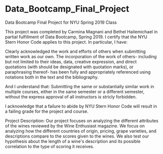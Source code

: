 # Data_Bootcamp_Final_Project
Data Bootcamp Final Project for NYU Spring 2019 Class

This project was completed by Carmina Magnani and Bethel Hailemichael in partial fulfillment of Data Bootcamp, Spring 2019. I certify that the NYU Stern Honor Code applies to this project. In particular, I have:

Clearly acknowledged the work and efforts of others when submitting written work as our own. The incorporation of the work of others- including but not limited to their ideas, data, creative expression, and direct quotations (with should be designated with quotation marks), or paraphrasing thereof- has been fully and appropriately referenced using notations both in the text and the bibliography. 

And I understand that:
Submitting the same or substantially similar work in multiple courses, either in the same semester or a different semester, without the express approval of all instructors is stricly forbidden. 

I acknowledge that a failure to abide by NYU Stern Honor Code will result in a failing grade for the project and course.

Project Description: Our project focuses on analyzing the different attributes of the wines reviewed by the Wine Enthusiast magazine. We focus on analyzing how the different countries of origin, pricing, grape varieties, and descriptions compare to the scores given to the wines. We also test our hypothesis about the length of a wine's description and its possible correlation to the type of scoring it receives.

